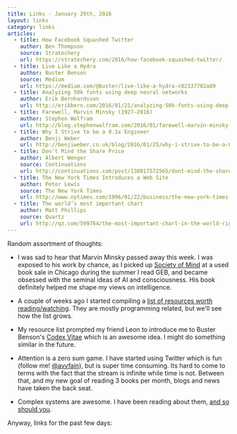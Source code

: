 ```yaml
---
title: Links - January 29th, 2016
layout: links
category: links
articles:
  - title: How Facebook Squashed Twitter
    author: Ben Thompson
    source: Stratechery
    url: https://stratechery.com/2016/how-facebook-squashed-twitter/
  - title: Live Like a Hydra
    author: Buster Benson
    source: Medium
    url: https://medium.com/@buster/live-like-a-hydra-c02337782a89
  - title: Analyzing 50k fonts using deep neural networks
    author: Erik Bernhardsson
    url: http://erikbern.com/2016/01/21/analyzing-50k-fonts-using-deep-neural-networks/
  - title: Farewell, Marvin Minsky (1927–2016)
    author: Stephen Wolfram
    url: http://blog.stephenwolfram.com/2016/01/farewell-marvin-minsky-19272016/
  - title: Why I Strive to be a 0.1x Engineer
    author: Benji Weber
    url: http://benjiweber.co.uk/blog/2016/01/25/why-i-strive-to-be-a-0-1x-engineer/
  - title: Don’t Mind the Share Price
    author: Albert Wenger
    source: Continuations
    url: http://continuations.com/post/138017572565/dont-mind-the-share-price-hint-it-fluctuates
  - title: The New York Times Introduces a Web Site
    author: Peter Lewis
    source: The New York Times
    url: http://www.nytimes.com/1996/01/22/business/the-new-york-times-introduces-a-web-site.html
  - title: The world’s most important chart
    author: Matt Phillips
    source: Quartz
    url: http://qz.com/599764/the-most-important-chart-in-the-world-right-now-isnt-oil/
---
```



Random assortment of thoughts:

* I was sad to hear that Marvin Minsky passed away this week. I was exposed to his work by chance, as I picked up [Society of Mind](http://aurellem.org/society-of-mind/) at a used book sale in Chicago during the summer I read GEB, and became obsessed with the seminal ideas of AI and consciousness. His book definitely helped me shape my views on intelligence. 

* A couple of weeks ago I started compiling a [list of resources worth reading/watching](https://github.com/avyfain/resources/). They are mostly programming related, but we'll see how the list grows.

* My resource list prompted my friend Leon to introduce me to Buster Benson's [Codex Vitae](https://github.com/busterbenson/public/blob/master/Codex.md) which is an awesome idea. I might do something similar in the future.

* Attention is a zero sum game. I have started using Twitter which is fun (follow me! [@avyfain](www.twitter.com/avyfain)), but is super time consuming. Its hard to come to terms with the fact that the stream is infinite while time is not. Between that, and my new goal of reading 3 books per month, blogs and news have taken the back seat.

* Complex systems are awesome. I have been reading about them, [and so should you](http://www.amazon.com/Why-Information-Grows-Evolution-Economies/dp/0465048994).

Anyway, links for the past few days:
